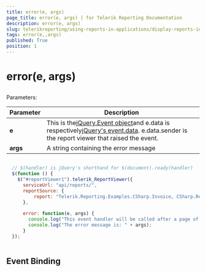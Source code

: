 ```yaml
---
title: error(e, args)
page_title: error(e, args) | for Telerik Reporting Documentation
description: error(e, args)
slug: telerikreporting/using-reports-in-applications/display-reports-in-applications/web-application/html5-report-viewer/api-reference/reportviewer/events/error(e,-args)
tags: error(e,,args)
published: True
position: 1
---
```


# error(e, args)



## 

Parameters:


| Parameter | Description |
| ------ | ------ |
| __e__ |This is the[jQuery.Event object](https://api.jquery.com/category/events/event-object/)and e.data is respectively[jQuery's event.data](https://api.jquery.com/event.data/). e.data.sender is the report viewer that raised the event.|
| __args__ |A string containing the error message|




	
````js

  // $(handler) is jQuery's shorthand for $(document).ready(handler)
  $(function () {
    $("#reportViewer1").telerik_ReportViewer({
      serviceUrl: "api/reports/",
      reportSource: {
          report: "Telerik.Reporting.Examples.CSharp.Invoice, CSharp.ReportLibrary"
      },
      
      error: function(e, args) { 
        console.log("This event handler will be called after a page of the report is ready.");
        console.log("The error message is: " + args); 
      }
  });
          
````



## Event Binding

